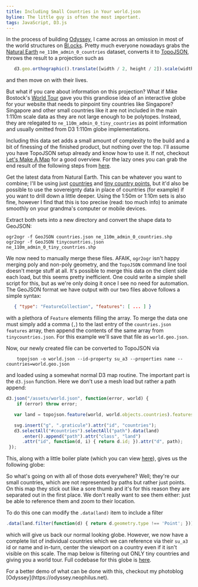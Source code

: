 ```yaml
---
title: Including Small Countries in Your world.json
byline: The little guy is often the most important.
tags: JavaScript, D3.js
---
```


In the process of building [Odyssey](https://odyssey.neophilus.net), I came across an omission in most of the world structures on [Bl.ocks](http://bl.ocks.org/). Pretty much everyone nowadays grabs the [Natural Earth](http://www.naturalearthdata.com/) `ne_110m_admin_0_countries` dataset, converts it to [TopoJSON](https://github.com/mbostock/topojson), throws the result to a projection such as

``` javascript
   d3.geo.orthographic().translate([width / 2, height / 2]).scale(width / 2 - 20).clipAngle(90)
```

and then move on with their lives.

But what if you care about information on this projection? <!--BLURB--> What if Mike Bostock's [World Tour](http://bl.ocks.org/mbostock/4183330) gave you this grandiose idea of an interactive globe for your website that needs to pinpoint tiny countries like Singapore? Singapore and other small countries like it are not included in the main 1:110m scale data as they are not large enough to be polytopes. Instead, they are relegated to `ne_110m_admin_0_tiny_countries` as point information and usually omitted from D3 1:110m globe implementations.  

Including this data set adds a small amount of complexity to the build and a bit of finessing of the finished product, but nothing over the top. I'll assume you have TopoJSON setup already and know how to use it. If not, checkout [Let's Make A Map](https://bost.ocks.org/mike/map/) for a good overview. For the lazy ones you can grab the end result of the following steps from [here](/assets/world.json).

Get the latest data from Natural Earth. This can be whatever you want to combine; I'll be using just [countries](http://www.naturalearthdata.com/http//www.naturalearthdata.com/download/110m/cultural/ne_110m_admin_0_countries.zip)
and [tiny country points](http://www.naturalearthdata.com/http//www.naturalearthdata.com/download/110m/cultural/ne_110m_admin_0_tiny_countries.zip), but it'd also be possible to use the sovereignty data in place of countries (for example) if you want to drill down a little deeper. Using the 1:50m or 1:10m sets is also fine, however I find that this is too precise (read: too much info) to animate smoothly on your grandma's computer or mobile devices.

Extract both sets into a new directory and convert the shape data to GeoJSON:
```
ogr2ogr -f GeoJSON countries.json ne_110m_admin_0_countries.shp
ogr2ogr -f GeoJSON tinycountries.json ne_110m_admin_0_tiny_countries.shp
```

We now need to manually merge these files. AFAIK, `ogr2ogr` isn't happy merging poly and non-poly geometry, and the `TopoJSON` command line tool doesn't merge stuff at all. It's possible to merge this data on the client side each load, but this seems pretty inefficient. One could write a simple shell script for this, but as we're only doing it once I see no need for automation. The GeoJSON format we have output with our two files above follows a simple syntax:
``` json
   { "type": "FeatureCollection", "features": [ ... ] }
```
with a plethora of `Feature` elements filling the array. To merge the data one must simply add a comma (`,`) to the last entry of the `countries.json` `features` array, then append the contents of the same array from `tinycountries.json`. For this example we'll save that file as `world.geo.json`.

Now, our newly created file can be converted to TopoJSON via
```
    topojson -o world.json --id-property su_a3 --properties name -- countries=world.geo.json
```
and loaded using a somewhat normal D3 map routine. The important part is the `d3.json` function. Here we don't use a mesh load but rather a path append:
``` javascript
d3.json("/assets/world.json", function(error, world) {
    if (error) throw error;

   var land = topojson.feature(world, world.objects.countries).features;

   svg.insert("g", ".graticule").attr("id", "countries");
   d3.selectAll("#countries").selectAll("path").data(land)
      .enter().append("path").attr("class", "land")
      .attr("id", function(d, i) { return d.id; }).attr("d", path);
 });
```
This, along with a little boiler plate (which you can view [here](https://bl.ocks.org/Libbum/e8cda20eea9d401f642357c4f46281e4)), gives us the following globe:
<div id="map"></div>
So what's going on with all of those dots everywhere? Well; they're our small countries, which are not represented by paths but rather just points. On this map they stick out like a sore thumb and it's for this reason they are separated out in the first place. We don't really want to see them either: just be able to reference them and zoom to their location.

To do this one can modify the `.data(land)` item to include a filter
``` javascript
.data(land.filter(function(d) { return d.geometry.type !== 'Point'; }))
```
which will give us back our normal looking globe. However, we now have a complete list of individual countries which we can reference via their `su_a3` id or name and in-turn, center the viewport on a country even if it isn't visible on this scale. The map below is filtering out ONLY tiny countries and giving you a world tour. Full codebase for this globe is [here](http://bl.ocks.org/Libbum/ec6a8df2049c6084106512e962788aa5).
<div id="countryName"></div>
<div id="map2"></div>
For a better demo of what can be done with this, checkout my photoblog [Odyssey](https://odyssey.neophilus.net).

<style>
.fill {
  fill: #fff;
}
.graticule {
  fill: none;
  stroke: #777;
  stroke-width: .5px;
  stroke-opacity: .5;
}
.land {
  fill: #222;
}
#map, #map2, #countryName {
   text-align: center;
}
.cselect {
   fill: #81a2be;
}
</style>
<script src="//d3js.org/d3.v3.min.js"></script>
<script src="//d3js.org/topojson.v1.min.js"></script>
<script>

var width = 500,
    height = 500;

var projection = d3.geo.orthographic()
    .translate([width / 2, height / 2])
    .scale(width / 2 - 20)
    .clipAngle(90)
    .precision(0.6)
    .rotate([-40, -30]);

var path = d3.geo.path()
    .projection(projection);

var graticule = d3.geo.graticule();

var title = d3.select("#countryName");

var svg = d3.select("#map").append("svg")
    .attr("width", width)
    .attr("height", height);

svg.append("defs").append("path")
    .datum({type: "Sphere"})
    .attr("id", "sphere")
    .attr("d", path);

svg.append("use")
    .attr("class", "stroke")
    .attr("xlink:href", "#sphere");

svg.append("use")
    .attr("class", "fill")
    .attr("xlink:href", "#sphere");

svg.append("path")
    .datum(graticule)
    .attr("class", "graticule")
    .attr("d", path);

var projection2 = d3.geo.orthographic()
  .translate([width / 2, height / 2])
  .scale(width / 2 - 20)
  .clipAngle(90)
  .precision(0.6)
  .rotate([-40, -30]);

var path2 = d3.geo.path()
  .projection(projection2);

var svg2 = d3.select("#map2").append("svg")
  .attr("width", width)
  .attr("height", height);

svg2.append("defs").append("path")
  .datum({type: "Sphere"})
  .attr("id", "sphere2")
  .attr("d", path2);

svg2.append("use")
  .attr("class", "stroke")
  .attr("xlink:href", "#sphere2");

svg2.append("use")
  .attr("class", "fill")
  .attr("xlink:href", "#sphere2");

svg2.append("path")
  .datum(graticule)
  .attr("class", "graticule")
  .attr("d", path2);

d3.json("/assets/world.json", function(error, world) {
    if (error) throw error;

   var land = topojson.feature(world, world.objects.countries).features,
   small = land.filter(function(d) { return d.geometry.type === 'Point'; }),
   i = 0,
   n  = small.length;

   svg.insert("g", ".graticule").attr("id", "countries");
   d3.selectAll("#countries").selectAll("path").data(land)
      .enter().append("path").attr("class", "land").attr("id", function(d, i) { return d.id; }).attr("d", path);

   svg2.insert("g", ".graticule2").attr("id", "countries2");
   d3.selectAll("#countries2").selectAll("path").data(land.filter(function(d) { return d.geometry.type !== 'Point'; }))
      .enter().append("path").attr("class", "land").attr("id", function(d, i) { return d.id; }).attr("d", path2);

   (function transition() {
       d3.transition()
           .duration(2000)
           .each("start", function() {
              d3.selectAll(".cselect").remove();
              title.text(small[i = (i + 1) % n].properties.name);
           })
           .tween("rotate", function() {
            var p = d3.geo.centroid(small[i]),
                r = d3.interpolate(projection2.rotate(), [-p[0], -p[1]]);
            return function(t) {
              svg2.insert("path", ".graticule2").datum({ type: "Point", coordinates: [p[0], p[1]] })
                           .attr("class", "cselect").attr("d", path2);
              projection2.rotate(r(t));
              d3.select("#map2").selectAll("path").attr("d", d3.geo.path().projection(projection2));
            };
           })
        .transition()
           .each("end", transition);
    })();
 });
</script>
